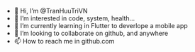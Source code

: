- 👋 Hi, I’m @TranHuuTriVN
- 👀 I’m interested in code, system, health...
- 🌱 I’m currently learning in Flutter to deverlope a mobile app 
- 💞️ I’m looking to collaborate on github, and anywhere
- 📫 How to reach me in github.com

<!---
TranHuuTriVN/TranHuuTriVN is a ✨ special ✨ repository because its `README.md` (this file) appears on your GitHub profile.
You can click the Preview link to take a look at your changes.
--->
